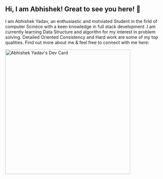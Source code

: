 ## Hi, I am Abhishek! Great to see you here! 👋

I am Abhishek Yadav, an  enthusiastic and motviated Student in the firld of computer Scinece with a keen  knowledge in full stack development .I am currently learning Data Structure and algorithn for my interest in problem solving. Detailed Oriented Consistency and Hard work are some of my top qualities. Find out more about me & feel free to connect with me here:

<a href="https://app.daily.dev/Abhishek9503"><img src="https://api.daily.dev/devcards/612db3c2a6bb4916824419a215f49bcd.png?r=xmo" width="400" alt="Abhishek Yadav's Dev Card"/></a>

